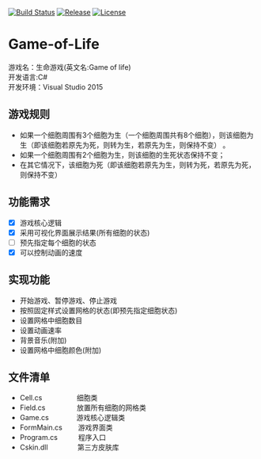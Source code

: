 [![Build Status](https://travis-ci.org/ZhaoQi99/Game-of-Life.svg?branch=master)](https://travis-ci.org/ZhaoQi99/Game-of-Life/tree/master)
[![Release](https://img.shields.io/github/release/ZhaoQi99/Game-of-Life.svg)](https://github.com/ZhaoQi99/Game-of-Life/releases)
[![License](https://img.shields.io/badge/license-GPL--3.0-blue.svg)](https://github.com/ZhaoQi99/Game-of-Life/blob/master/LICENSE)
# Game-of-Life

游戏名：生命游戏(英文名:Game of life)  
开发语言:C#  
开发环境：Visual Studio 2015  

## 游戏规则
- 如果一个细胞周围有3个细胞为生（一个细胞周围共有8个细胞），则该细胞为生（即该细胞若原先为死，则转为生，若原先为生，则保持不变） 。
- 如果一个细胞周围有2个细胞为生，则该细胞的生死状态保持不变；
- 在其它情况下，该细胞为死（即该细胞若原先为生，则转为死，若原先为死，则保持不变）


## 功能需求
- [x] 游戏核心逻辑
- [x] 采用可视化界面展示结果(所有细胞的状态)
- [ ] 预先指定每个细胞的状态
- [x] 可以控制动画的速度

## 实现功能
- 开始游戏、暂停游戏、停止游戏
- 按照固定样式设置网格的状态(即预先指定细胞状态)
- 设置网格中细胞数目
- 设置动画速率
- 背景音乐(附加)
- 设置网格中细胞颜色(附加)

## 文件清单
- Cell.cs　　　　　细胞类
- Field.cs 　   　　　放置所有细胞的网格类
- Game.cs　　　　游戏核心逻辑类
- FormMain.cs 　　游戏界面类
- Program.cs　　　程序入口
- Cskin.dll　　　　 第三方皮肤库

